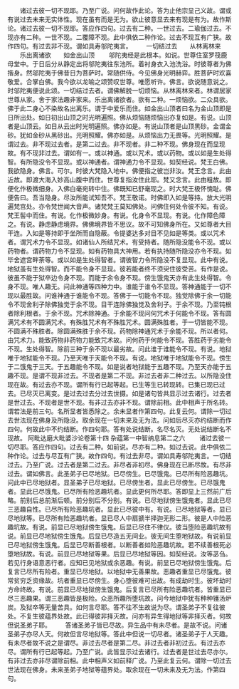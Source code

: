 <!-- { "loadSidebar": true } -->
　　诸过去彼一切不现耶。乃至广说。问何故作此论。答为止他宗显己义故。谓或有说过去未来无实体性。现在虽有而是无为。欲止彼意显去来有现是有为。故作斯论。诸过去彼一切不现耶。答应作四句。过去有二种。一世过去。二瑜伽过去。不现亦有二种。一世不现。二覆障不现。此中俱依二种作论。过去不现互有广狭。故作四句。有过去非不现。谓如具寿邬陀夷言。
　　一切结过去　　从林离林来
　　乐出离诸欲　　如金出山顶
　　邬陀夷经是此根本。如说。世尊住室罗筏鹿母堂中。于日后分从静定出将邬陀夷往东池所。着衬身衣入池洗浴。时彼尊者为佛揩身。然邬陀夷于佛昔日为菩萨时。常随供侍。今见佛身光明赫弈。胜菩萨时欢喜敬爱。合掌白佛。我今欲以龙喻之颂赞叹世尊。唯愿听许。佛言。欲说随意说之。时邬陀夷便说此颂。一切结过去者。谓佛解脱一切烦恼。从林离林来者。林谓居家世尊从家。舍于家法趣非家来。乐出离诸欲者。欲有二种。一烦恼欲。二众具欲。佛于此二身心不染故名出离乐。谓于中爱乐而住。如金出山顶者曰名为金山顶即是日所出处。如日初出山顶之时光明遍照。佛从烦恼随烦恼出亦复如是。有说。山顶者是山顶云。如日从云出时光明遍照。佛亦如是。有说山顶者是山顶黑砂。金谓金砂。犹如金砂从黑砂出。光明照耀。佛亦如是。从烦恼出力无畏等。光明照耀。是谓过去。非不现过去者。是第二过去。非不现者。非二种不现。佛身现在而显现故。有不现非过去。谓如有一。或以神通。或以咒术。或以药物。或以如是生处得智。有所隐没令不显现。或以神通者。谓神通力令不显现。如契经说。梵王白佛。我欲隐身。佛言。可尔。时彼大梵隐入地中。佛便指之彼岂非汝。梵王念言。此由近故。即渡大海入妙高山腹中而住。世尊复指汝住此耶。梵又念言。此由粗故。即便化作极微细身。入佛白毫宛转中住。佛既知已舒毫现之。时大梵王极怀愧耻。佛便告曰。吾当隐身。尽汝所能试知吾不。梵王敬诺。时佛即入如是等持。放大光明遍梵宫处。亦令梵世闻大音声。诸梵梵王莫知佛处。问佛住何处令彼不知。有说。梵王髻中而住。有说。化作极微妙身。有说。化身令不显现。有说。化作障色障之。有说。静虑静虑境界。佛佛境界皆不思议。故不可知佛身所在。又如尊者大目干连。入如是等持即于坐所而自隐蔽。令提婆达多对目不见如是等类。或以咒术者。谓咒术力令不显现。如诸仙人所结咒术。有受持者。随所隐没能令不现。或以药物者。谓药物力令不显现。如有药物具大神用。若有执持随所隐没亦令不现。如毕舍遮宫畔荼等。或以如是生处得智者。谓彼智力令所隐没不复显现。此中有说。地狱虽有生处得智。而不能令身不显现。彼若能者终不须臾住彼受苦。有作是说。彼虽不能于狱卒边令身不现。而能于余令身不现。傍生饿鬼天亦有此生处得智。令身不现。唯人趣无。问此神通等四种力中。谁能于谁令不显现。答神通能于一切不现以最胜故。问谁神通于谁能令不现。答佛于一切能令不现。独觉除佛于余一切能令不现舍利子除佛独觉于余不现。目干连除佛独觉及舍利子。于余不现。乃至钝根者除利根者。于余不现。咒术除神通。于余能不现问何咒术于何能令不现。答有圆满咒术有不圆满咒术。有殊胜咒术有不殊胜咒术。圆满殊胜者。于一切皆能不现。不圆满不殊胜者。除圆满殊胜于余不现。药物除神通咒术于余能不现。所以者何。由咒术力。能致药物非药物力能致咒术故。问何药于何能令不现。答胜药于劣能令不现。生处得智。除前三种于余不现以最劣故。问此谁于谁能令不现。有说。地狱唯于地狱能令不现。乃至天唯于天能令不现。有说。地狱唯于地狱能令不现。傍生于二饿鬼于三天。于五趣能令不现。如是说者地狱能于五趣不现。乃至天亦能于五趣不现。是谓不现非过去。不现者是第二不现。非过去者非二种过去。以所隐没住现在故。有过去亦不现。谓所有行已起等起。已生等生已转现转。已集已现已过去。已尽灭已离变。是过去过去分过去世摄。如是诸句皆共显示过去诸行。过去者是世过去。不现者是世不现。有非过去亦非不现。谓除前相。此中相声于所名转。谓若法是前三句。名所显者皆悉除之。余未显者作第四句。此复云何。谓除一切过去世法现在佛身及所隐没。取余现在一切未来及无为法。问如后尽灭亦约结断而作四句。何故此中不约结断。作四句耶。答有处说结断。名尽名灭。无处说结断名不现故。
阿毗达磨大毗婆沙论卷第十四
杂蕴第一中智纳息第二之六
　　诸过去彼一切尽耶。答应作四句。过去有二种。如前说。尽亦有二种。如过去说。此中俱依二种作论。过去与尽互有广狭。故作四句。有过去非尽。谓如具寿邬陀夷言。一切结过去。乃至广说。过去者是第二过去。非尽者非初尽。佛身现在已断尽故。有尽非过去。谓如佛言。此圣弟子已尽地狱。已尽傍生。已尽饿鬼。已尽所有险恶趣坑。问此中已尽地狱者。显圣弟子已尽地狱。已尽傍生者。显此已尽傍生。已尽饿鬼者。显此已尽饿鬼。已尽所有险恶趣坑者。显此更何所尽耶。答即显上三然前广后略。前别后总前渐后顿。前分别后不分别。有说。已尽地狱傍生饿鬼者。显此已尽三恶趣自性。已尽所有险恶趣坑者。显此已尽彼中有。有说。已尽地狱等者。显已尽地狱等。已尽所有险恶趣坑者。显已尽人中扇搋半择迦无形二形。彼是人中险恶趣坑故。有说。前显已尽地狱傍生饿鬼。后显已尽住不律仪。彼当堕险恶趣坑故有说。前显已尽地狱傍生饿鬼。后显已尽造五无间业。彼无间生堕地狱故。有说前显已尽地狱傍生饿鬼。后显已尽断善根者。以断善者如险恶趣坑故。若不续善根死必堕地狱故。有说。前显已尽地狱等果。后显已尽地狱等因。如契经说。汝等苾刍。若见行身语意恶行者。应知已见地狱或余恶趣。有说。前显已尽地狱傍生饿鬼。后复言已尽所有险者。重显已尽地狱。以地狱中无善果故。恶趣者重显已尽饿鬼。彼常贫穷乏资缘故。坑者重显已尽傍生。身心堕彼难可出故。有成劫时生。彼坏劫时方命终故。有说。前显已尽地狱傍生饿鬼。后复言已尽所有险恶趣坑者。皆重显已尽三恶趣果。谓三恶趣皆是极险。众恶所趣所堕坑故。问今地狱中犹有种种镬汤炉炭。及狱卒等无量苦具。如何言尽耶。答不往不生故说为尽。谓圣弟子不复往彼处。不复生彼蕴界处故。此已得彼非择灭故。问亦有异生得地狱等非择灭者。何故但说圣弟子耶。
　　答诸圣弟子皆已尽故。异生品中有未尽者。是故不说。问诸圣弟子亦尽人天。何故但言尽地狱等。答此中但说一切尽者。诸圣弟子于人天趣。有未尽者故不说之是谓尽。非过去尽者是第二尽。非过去者非初过去。有过去亦尽。谓所有行已起等起。乃至广说。此皆显示过去诸行。过去者是世过去尽亦尔。有非过去亦非尽谓除前相。此中相声义如前释广说。乃至此复云何。谓除一切过去世法现在佛身。未来圣弟子地狱等蕴界处。取余现在一切未来及无为法。作第四句。

